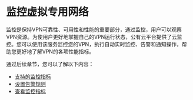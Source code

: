 # 监控虚拟专用网络<a name="vpn_04_0701"></a>

监控是保持VPN可靠性、可用性和性能的重要部分，通过监控，用户可以观察VPN资源。为使用户更好地掌握自己的VPN运行状态，公有云平台提供了云监控。您可以使用该服务监控您的VPN，执行自动实时监控、告警和通知操作，帮助您更好地了解VPN的各项性能指标。

通过后续章节，您可以了解以下内容：

-   [支持的监控指标](支持的监控指标.md)
-   [设置告警规则](设置告警规则.md)
-   [查看监控指标](查看监控指标.md)

